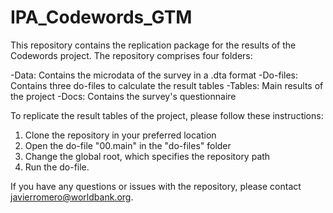 # IPA_Codewords_GTM
This repository contains the replication package for the results of the Codewords project. 
The repository comprises four folders:

-Data: Contains the microdata of the survey in a .dta format
-Do-files: Contains three do-files to calculate the result tables
-Tables: Main results of the project
-Docs: Contains the survey's questionnaire

To replicate the result tables of the project, please follow these instructions:

1. Clone the repository in your preferred location
2. Open the do-file "00.main" in the "do-files" folder
3. Change the global root, which specifies the repository path
4. Run the do-file.

If you have any questions or issues with the repository, please contact javierromero@worldbank.org.
